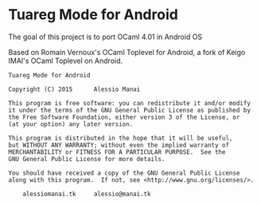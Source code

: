 # Tuareg Mode for Android 

The goal of this project is to port OCaml 4.01 in Android OS

Based on Romain Vernoux's OCaml Toplevel for Android, a fork of Keigo IMAI's OCaml Toplevel on Android. 

	
    Tuareg Mode for Android

    Copyright (C) 2015		Alessio Manai 

    This program is free software: you can redistribute it and/or modify
    it under the terms of the GNU General Public License as published by
    the Free Software Foundation, either version 3 of the License, or
    (at your option) any later version.

    This program is distributed in the hope that it will be useful,
    but WITHOUT ANY WARRANTY; without even the implied warranty of
    MERCHANTABILITY or FITNESS FOR A PARTICULAR PURPOSE.  See the
    GNU General Public License for more details.

    You should have received a copy of the GNU General Public License
    along with this program.  If not, see <http://www.gnu.org/licenses/>.

		alessiomanai.tk 	alessio@manai.tk 

